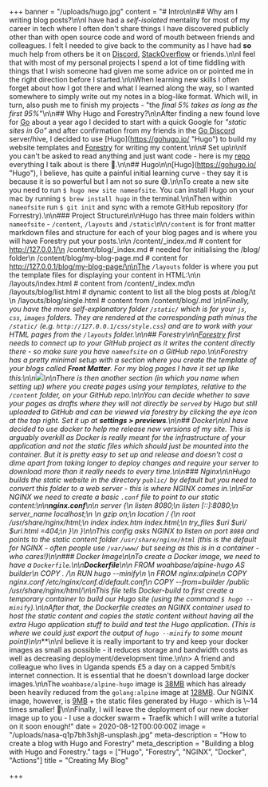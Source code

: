 +++
banner = "/uploads/hugo.jpg"
content = "# Intro\n\n## Why am I writing blog posts?\n\nI have had a _self-isolated_ mentality for most of my career in tech where I often don't share things I have discovered publicly other than with open source code and word of mouth between friends and colleagues. I felt I needed to give back to the community as I have had **so** much help from others be it on [Discord](https://discord.com/), [StackOverflow](https://stackoverflow.com/) or friends.\n\nI feel that with most of my personal projects I spend a lot of time fiddling with things that I wish someone had given me some advice on or pointed me in the right direction before I started.\n\nWhen learning new skills I often forget about how I got there and what I learned along the way, so I wanted somewhere to simply write out my notes in a blog-like format. Which will, in turn, also push me to finish my projects - \"the _final 5% takes as long as the first 95%_\"\n\n## Why Hugo and Forestry?\n\nAfter finding a new found love for [Go]() about a year ago I decided to start with a quick Google for _\"static sites in Go\"_ and after confirmation from my friends in the [Go Discord](https://discord.gg/0f1SbxBZjYq9jLBk) server/hive, I decided to use [Hugo](https://gohugo.io/ \"Hugo\") to build my website templates and [Forestry](https://forestry.io) for writing my content.\n\n# Set up\n\nIf you can't be asked to read anything and just want code - here is my [repo](https://m4x.uk/max.me.uk) everything I talk about is there 🙂.\n\n## Hugo\n\n[Hugo](https://gohugo.io/ \"Hugo\"), I believe, has quite a painful initial learning curve - they say it is because it is so powerful but I am not so sure 😅.\n\nTo create a new site you need to run `$ hugo new site nameofsite`. You can install Hugo on your mac by running `$ brew install hugo` in the terminal.\n\nThen within `nameofsite` run `$ git init` and sync with a remote GitHub repository (for Forrestry).\n\n### Project Structure\n\nHugo has three main folders within `nameofsite` - `/content`, `/layouts` and `/static`\n\n`/content` is for front matter markdown files and structure for each of your blog pages and is where you will have Forestry put your posts.\n\n    /content/_index.md # content for http://127.0.0.1/\n    /content/blog/_index.md # needed for initialising the /blog/ folder\n    /content/blog/my-blog-page.md # content for http://127.0.0.1/blog/my-blog-page/\n\nThe `/layouts` folder is where you put the template files for displaying your content in HTML:\n\n    /layouts/index.html # content from /content/_index.md\n    /layouts/blog/list.html # dynamic content to list all the blog posts at /blog/\t \n    /layouts/blog/single.html # content from /content/blog/*.md \n\nFinally, you have the more self-explanatory folder `/static/` which is for your `js`, `css`, `images` folders.  They are rendered at the corresponding path minus the `/static/` (e.g. `http://127.0.0.1/css/style.css`) and are to work with your HTML pages from the `/layouts` folder.\n\n## Forestry\n\n[Forestry](https://forestry.io) first needs to connect up to your GitHub project as it writes the content directly there - so make sure you have `nameofsite` on a GitHub repo.\n\nForestry has a pretty minimal setup with a section where you create the template of your blogs called **Front Matter**. For my blog pages I have it set up like this:\n\n![](/uploads/screenshot_2020-06-20-forestry-io.png)\n\nThere is then another section (in which you name when setting up) where you create pages using your templates, relative to the `/content` folder, on your GitHub repo.\n\nYou can decide whether to save your pages as drafts where they will not directly be `served` by Hugo but still uploaded to GitHub and can be viewed via forestry by clicking the eye icon at the top right. Set it up at **settings > previews**.\n\n## Docker\n\nI have decided to use docker to help me release new versions of my site. This is arguably overkill as Docker is really meant for the infrastructure of your application and not the static files which should just be mounted into the container. But it is pretty easy to set up and release and doesn't cost a dime apart from taking longer to deploy changes and require your server to download more than it really needs to every time.\n\n### Nginx\n\nHugo builds the static website in the directory `public/` by default but you need to convert this folder to a web server - this is where NGINX comes in.\n\nFor NGINX we need to create a basic `.conf` file to point to our static content:\n\n**nginx.conf**\n\n    server {\n        listen       8080;\n        listen  [::]:8080;\n        server_name  localhost;\n    \n        gzip on;\n        location / {\n            root /usr/share/nginx/html;\n            index index.htm index.html;\n            try_files $uri $uri/ $uri.html =404;\n        }\n    }\n\nThis config asks NGINX to listen on port `8080` and points to the static content folder `/usr/share/nginx/html` (this is the default for NGINX - often people use `/var/www/` but seeing as this is in a container - who cares!)\n\n### Docker Image\n\nTo create a Docker image, we need to have a `Dockerfile`.\n\n**Dockerfile**\n\n    FROM woahbase/alpine-hugo AS builder\n    COPY . /\n    RUN hugo --minify\n    \n    FROM nginx:alpine\n    COPY nginx.conf /etc/nginx/conf.d/default.conf\n    COPY --from=builder /public /usr/share/nginx/html/\n\nThis file tells Docker-build to first create a temporary container to build our Hugo site (using the command `$ hugo --minify`).\n\nAfter that, the Dockerfile creates an NGINX container used to _host_ the static content and copies the static content without having all the extra Hugo application stuff to build and test the Hugo application. (This is where we could just export the output of `hugo --minify` to some mount point)\n\n***\n\nI believe it is really important to try and keep your docker images as small as possible - it reduces storage and bandwidth costs as well as decreasing deployment/development time.\n\n> A friend and colleague who lives in Uganda spends £5 a day on a capped 5mbit/s internet connection. It is essential that he doesn't download large docker images.\n\nThe `woahbase/alpine-hugo` image is [38MB](https://hub.docker.com/layers/woahbase/alpine-hugo/latest/images/sha256-3fd7c6cc56b5140d0e77877b6825838e2fcf5bb85c99b0005913b55a2206ecbc?context=explore) which has already been heavily reduced from the `golang:alpine` image at [128MB](https://hub.docker.com/layers/golang/library/golang/alpine/images/sha256-2de21f4fe5c3557c31b716291a7986c0d54abbd282cd7fb43aaa484672b0c855?context=explore). Our NGINX image, however, is [9MB](https://hub.docker.com/layers/nginx/library/nginx/alpine/images/sha256-fa24815c8e52981d8ef01249e17d46dc5367765814d6feed154f1043aa255b8e?context=explore) + the static files generated by Hugo - which is \\~14 times smaller! 🎉\n\nFinally, I will leave the deployment of our new docker image up to you - I use a docker swarm + Traefik which I will write a tutorial on it soon enough!"
date = 2020-08-12T00:00:00Z
image = "/uploads/nasa-q1p7bh3shj8-unsplash.jpg"
meta-description = "How to create a blog with Hugo and Forestry"
meta_description = "Building a blog with Hugo and Forestry."
tags = ["Hugo", "Forestry", "NGINX", "Docker", "Actions"]
title = "Creating My Blog"

+++
